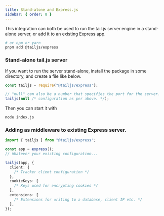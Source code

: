 ```yaml
---
title: Stand-alone and Express.js
sidebar: { order: 8 }
---
```


This integration can both be used to run the tail.js server engine in a stand-alone server, or add it to an existing Express app.

```sh
# or npm or yarn
pnpm add @tailjs/express
```

### Stand-alone tail.js server

If you want to run the server stand-alone, install the package in some directory, and create a file like below.

```js title="index.js"
const tailjs = require("@tailjs/express");

// "null" can also be a number that specifies the port for the server. (the default is 7411)
tailjs(null /* configuration as per above. */);
```

Then you can start it with

```sh
node index.js
```

### Adding as middleware to existing Express server.

```ts title="index.ts"
import { tailjs } from "@tailjs/express";

const app = express();
// Whatever your existing configuration...

tailjs(app, {
  client: {
    /* Tracker client configuration */
  },
  cookieKeys: [
    /* Keys used for encrypting cookies */
  ],
  extensions: [
    /* Extensions for writing to a database, client IP etc. */
  ],
});
```
